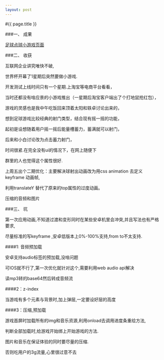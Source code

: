 ```yaml
---
layout: post
---
```

#{{ page.title }}


###一、	成果

<a href="http://www.git-way.com/demon/footballGame/shootgame.html">足球点球小游戏页面</a>

###二、	收获
 
互联网企业讲究唯快不破,

世界杯开幕了1星期后突然要做小游戏.

开发测试上线时间只有一个星期.上淘宝等电商平台看看，

当时还都没有啥应景的小游戏推出（一星期后淘宝客户端出了个打地鼠抢红包），

游戏的灵感也是我中午吃饭回来顶着太阳和轶卓讨论出来的，

想到足球游戏比较经典的射门类型，结合现有摇一摇的功能，

起初是设想随着用户摇一摇后能量槽蓄力，蓄满就可以射门，

后来和小白讨论改为点击蓄力射门，

时间很紧.在完全没有ui的情况下，在网上随便下

群里的人也觉得这个属性很好.

上周五出个二期优化：主要解决球射出动画改为用css animation 去定义keyframe 动画帧,

利用translateY 替代了原来的top属性的过度动画。

压缩的音频和图片

###三、 坑

第一次应用动画,不知道过渡和变形同时在某些安卓机里会冲突,并且写法也有严格要求,

尽量标准的写keyframe ,安卓低版本上0%-100%支持,from to不太支持.

####1: 音频预加载

安卓支持audio标签的预加载,没啥问题

可IOS就不行了,第一次优化就针对这个,需要利用web audio api解决

读mp3转的base64然后转成音频流

####2：z-index

当游戏有多个元素与背景时,加上弹层,一定要设好层的高度

####3：压缩,预加载

游戏首屏时加载所有的img和音乐资源,利用onload去调用进度条重绘方法,

判断全部加载时,给游戏开始绑上开始游戏的方法.

图片和音乐在保证体验的同时要尽量的压缩.

否则吃用户的3g流量,心里很过意不去
